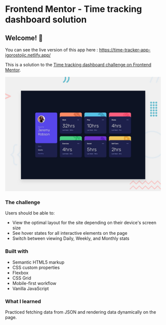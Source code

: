# Frontend Mentor - Time tracking dashboard solution

## Welcome! 👋

You can see the live version of this app here :
https://time-tracker-app-igorostojic.netlify.app/

This is a solution to the [Time tracking dashboard challenge on Frontend Mentor](https://www.frontendmentor.io/challenges/time-tracking-dashboard-UIQ7167Jw).

![Design preview for the Time tracking dashboard coding challenge](./design/desktop-preview.jpg)

### The challenge

Users should be able to:

- View the optimal layout for the site depending on their device's screen size
- See hover states for all interactive elements on the page
- Switch between viewing Daily, Weekly, and Monthly stats

### Built with

- Semantic HTML5 markup
- CSS custom properties
- Flexbox
- CSS Grid
- Mobile-first workflow
- Vanilla JavaScript

### What I learned

Practiced fetching data from JSON and rendering data dynamically on the page.
